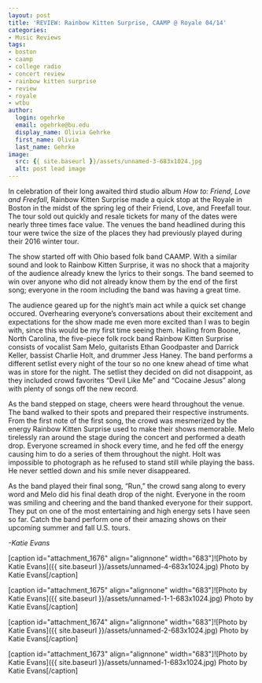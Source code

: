 ```yaml
---
layout: post
title: 'REVIEW: Rainbow Kitten Surprise, CAAMP @ Royale 04/14'
categories:
- Music Reviews
tags:
- boston
- caamp
- college radio
- concert review
- rainbow kitten surprise
- review
- royale
- wtbu
author:
  login: ogehrke
  email: ogehrke@bu.edu
  display_name: Olivia Gehrke
  first_name: Olivia
  last_name: Gehrke
image:
  src: {{ site.baseurl }}/assets/unnamed-3-683x1024.jpg
  alt: post lead image
---
```


In celebration of their long awaited third studio album _How to: Friend, Love and Freefall_, Rainbow Kitten Surprise made a quick stop at the Royale in Boston in the midst of the spring leg of their Friend, Love, and Freefall tour. The tour sold out quickly and resale tickets for many of the dates were nearly three times face value. The venues the band headlined during this tour were twice the size of the places they had previously played during their 2016 winter tour.

The show started off with Ohio based folk band CAAMP. With a similar sound and look to Rainbow Kitten Surprise, it was no shock that a majority of the audience already knew the lyrics to their songs. The band seemed to win over anyone who did not already know them by the end of the first song; everyone in the room including the band was having a great time.

The audience geared up for the night’s main act while a quick set change occured. Overhearing everyone’s conversations about their excitement and expectations for the show made me even more excited than I was to begin with, since this would be my first time seeing them. Hailing from Boone, North Carolina, the five-piece folk rock band Rainbow Kitten Surprise consists of vocalist Sam Melo, guitarists Ethan Goodpaster and Darrick Keller, bassist Charlie Holt, and drummer Jess Haney. The band performs a different setlist every night of the tour so no one knew ahead of time what was in store for the night. The setlist they decided on did not disappoint, as they included crowd favorites “Devil Like Me” and “Cocaine Jesus” along with plenty of songs off the new record.

As the band stepped on stage, cheers were heard throughout the venue. The band walked to their spots and prepared their respective instruments. From the first note of the first song, the crowd was mesmerized by the energy Rainbow Kitten Surprise used to make their shows memorable. Melo tirelessly ran around the stage during the concert and performed a death drop. Everyone screamed in shock every time, and he fed off the energy causing him to do a series of them throughout the night. Holt was impossible to photograph as he refused to stand still while playing the bass. He never settled down and his smile never disappeared.

As the band played their final song, “Run,” the crowd sang along to every word and Melo did his final death drop of the night. Everyone in the room was smiling and cheering and the band thanked everyone for their support. They put on one of the most entertaining and high energy sets I have seen so far. Catch the band perform one of their amazing shows on their upcoming summer and fall U.S. tours.

_\-Katie Evans_

\[caption id="attachment\_1676" align="alignnone" width="683"\]![Photo by Katie Evans]({{ site.baseurl }}/assets/unnamed-4-683x1024.jpg) Photo by Katie Evans\[/caption\]

\[caption id="attachment\_1675" align="alignnone" width="683"\]![Photo by Katie Evans]({{ site.baseurl }}/assets/unnamed-1-1-683x1024.jpg) Photo by Katie Evans\[/caption\]

\[caption id="attachment\_1674" align="alignnone" width="683"\]![Photo by Katie Evans]({{ site.baseurl }}/assets/unnamed-2-683x1024.jpg) Photo by Katie Evans\[/caption\]

\[caption id="attachment\_1673" align="alignnone" width="683"\]![Photo by Katie Evans]({{ site.baseurl }}/assets/unnamed-1-683x1024.jpg) Photo by Katie Evans\[/caption\]